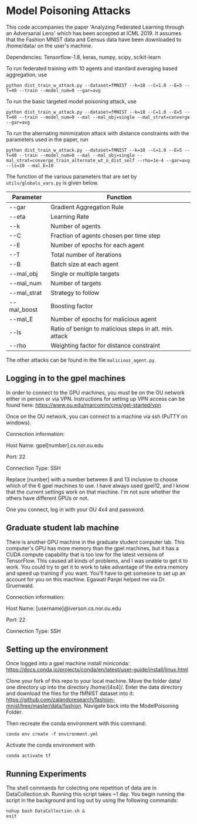 # Model Poisoning Attacks

This code accompanies the paper 'Analyzing Federated Learning through an Adversarial Lens' which has been accepted at ICML 2019. It assumes that the Fashion MNIST data and Census data have been downloaded to /home/data/ on the user's machine.

Dependencies: Tensorflow-1.8, keras, numpy, scipy, scikit-learn

To run federated training with 10 agents and standard averaging based aggregation, use
```
python dist_train_w_attack.py --dataset=fMNIST --k=10 --C=1.0 --E=5 --T=40 --train --model_num=0 --gar=avg
```
To run the basic targeted model poisoning attack, use
```
python dist_train_w_attack.py --dataset=fMNIST --k=10 --C=1.0 --E=5 --T=40 --train --model_num=0 --mal --mal_obj=single --mal_strat=converge --gar=avg
```

To run the alternating minimization attack with distance constraints with the parameters used in the paper, run
```
python dist_train_w_attack.py --dataset=fMNIST --k=10 --C=1.0 --E=5 --T=40 --train --model_num=0 --mal --mal_obj=single --mal_strat=converge_train_alternate_wt_o_dist_self --rho=1e-4 --gar=avg --ls=10 --mal_E=10
```

The function of the various parameters that are set by `utils/globals_vars.py` is given below.

| Parameter   | Function                                               |
|-------------|--------------------------------------------------------|
| --gar       | Gradient Aggregation Rule                              |
| --eta       | Learning Rate                                          |
| --k         | Number of agents                                       |
| --C         | Fraction of agents chosen per time step                |
| --E         | Number of epochs for each agent                        |
| --T         | Total number of iterations                             |
| --B         | Batch size at each agent                               |
| --mal_obj   | Single or multiple targets                             |
| --mal_num   | Number of targets                                      |
| --mal_strat | Strategy to follow                                     |
| --mal_boost | Boosting factor                                        |
| --mal_E     | Number of epochs for malicious agent                   |
| --ls        | Ratio of benign to malicious steps in alt. min. attack |
| --rho       | Weighting factor for distance constraint               |

The other attacks can be found in the file `malicious_agent.py`.

## Logging in to the gpel machines
In order to connect to the GPU machines, you must be on the OU network either in person or via VPN. Instructions for setting up VPN access can be found here: https://www.ou.edu/marcomm/cms/get-started/vpn

Once on the OU network, you can connect to a machine via ssh (PuTTY on windows).

Connection information:

Host Name: gpel[number].cs.nor.ou.edu

Port: 22

Connection Type: SSH

Replace [number] with a number between 8 and 13 inclusive to choose which of the 6 gpel machines to use. I have always used gpel12, and I know that the current settings work on that machine. I'm not sure whether the others have different GPUs or not.

One you connect, log in with your OU 4x4 and password.

## Graduate student lab machine
There is another GPU machine in the graduate student computer lab. This computer's GPU has more memory than the gpel machines, but it has a CUDA compute capability that is too low for the latest versions of TensorFlow. This caused all kinds of problems, and I was unable to get it to work. You could try to get it to work to take advantage of the extra memory and speed up training if you want. You'll have to get someone to set up an account for you on this machine. Egawati Panjei helped me via Dr. Gruenwald.

Connection information:

Host Name: [username]@iverson.cs.nor.ou.edu

Port: 22

Connection Type: SSH

## Setting up the environment
Once logged into a gpel machine install miniconda: https://docs.conda.io/projects/conda/en/latest/user-guide/install/linux.html

Clone your fork of this repo to your local machine. Move the folder data/ one directory up into the directory /home/[4x4]/. Enter the data directory and download the files for the fMNIST dataset into it: https://github.com/zalandoresearch/fashion-mnist/tree/master/data/fashion. Navigate back into the ModelPoisoning Folder.

Then recreate the conda environment with this command:

```
conda env create -f environment.yml
```

Activate the conda environment with
```
conda activate tf
```

## Running Experiments
The shell commands for colecting one repetition of data are in DataCollection.sh. Running this script takes ~1 day. You begin running the script in the background and log out by using the following commands:
```
nohup bash DataCollection.sh &
exit
```
